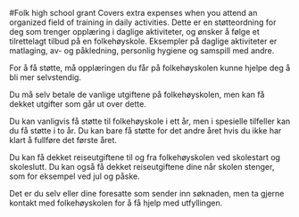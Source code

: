 #Folk high school grant
Covers extra expenses when you attend an organized field of training in daily activities.
Dette er en støtteordning for deg som trenger opplæring i daglige aktiviteter, og ønsker å følge et tilrettelagt tilbud på en folkehøyskole. Eksempler på daglige aktiviteter er matlaging, av- og påkledning, personlig hygiene og samspill med andre.

 For å få støtte, må opplæringen du får på folkehøyskolen kunne hjelpe deg å bli mer selvstendig. 

 Du må selv betale de vanlige utgiftene på folkehøyskolen, men kan få dekket utgifter som går ut over dette. 

 Du kan vanligvis få støtte til folkehøyskole i ett år, men i spesielle tilfeller kan du få støtte i to år. Du kan bare få støtte for det andre året hvis du ikke har klart å fullføre det første året.

 Du kan få dekket reiseutgiftene til og fra folkehøyskolen ved skolestart og skoleslutt. Du kan også få dekket reiseutgiftene dine når skolen stenger, som for eksempel ved jul og påske.

  Det er du selv eller dine foresatte som sender inn søknaden, men ta gjerne kontakt med folkehøyskolen for å få hjelp med utfyllingen.

 